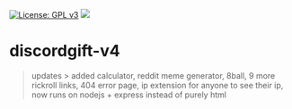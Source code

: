 [![License: GPL v3](https://img.shields.io/badge/License-GPL%20v3-blue.svg)](https://www.gnu.org/licenses/gpl-3.0) ![](	![NodeJS](https://img.shields.io/badge/node.js-6DA55F?style=flat&logo=node.js&logoColor=white))
# discordgift-v4
> updates > added calculator, reddit meme generator, 8ball, 9 more rickroll links, 404 error page, ip extension for anyone to see their ip, now runs on nodejs + express instead of purely html
